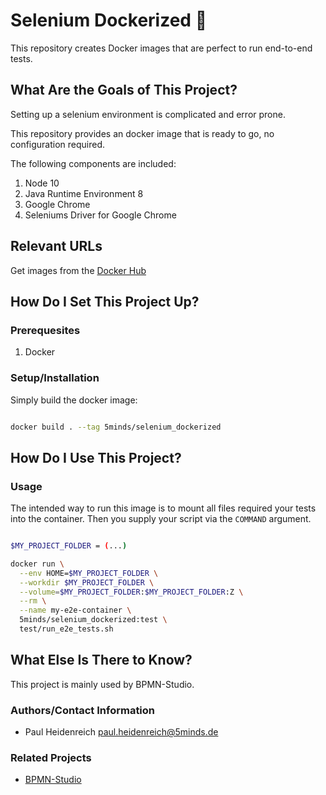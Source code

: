 # Selenium Dockerized :whale:

This repository creates Docker images that are perfect to run end-to-end tests.

## What Are the Goals of This Project?

Setting up a selenium environment is complicated and error prone.

This repository provides an docker image that is ready to go, no configuration required.

The following components are included:

1. Node 10
2. Java Runtime Environment 8
3. Google Chrome
4. Seleniums Driver for Google Chrome

## Relevant URLs

Get images from the [Docker Hub](https://hub.docker.com/r/5minds/selenium_dockerized/)

## How Do I Set This Project Up?

### Prerequesites

1. Docker

### Setup/Installation

Simply build the docker image:

```bash

docker build . --tag 5minds/selenium_dockerized

```

## How Do I Use This Project?

### Usage

The intended way to run this image is to mount all files required your tests
into the container. Then you supply your script via the `COMMAND` argument.

```bash

$MY_PROJECT_FOLDER = (...)

docker run \
  --env HOME=$MY_PROJECT_FOLDER \
  --workdir $MY_PROJECT_FOLDER \
  --volume=$MY_PROJECT_FOLDER:$MY_PROJECT_FOLDER:Z \
  --rm \
  --name my-e2e-container \
  5minds/selenium_dockerized:test \
  test/run_e2e_tests.sh

```

## What Else Is There to Know?

This project is mainly used by BPMN-Studio.

### Authors/Contact Information

- Paul Heidenreich <paul.heidenreich@5minds.de>

### Related Projects

- [BPMN-Studio](https://github.com/process-engine/bpmn-studio)
